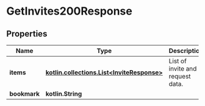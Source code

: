 
# GetInvites200Response

## Properties
| Name | Type | Description | Notes |
| ------------ | ------------- | ------------- | ------------- |
| **items** | [**kotlin.collections.List&lt;InviteResponse&gt;**](InviteResponse.md) | List of invite and request data. |  |
| **bookmark** | **kotlin.String** |  |  [optional] |



